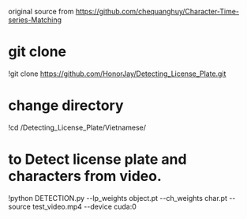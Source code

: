 original source from https://github.com/chequanghuy/Character-Time-series-Matching

# git clone 
!git clone https://github.com/HonorJay/Detecting_License_Plate.git

# change directory
!cd /Detecting_License_Plate/Vietnamese/

# to Detect license plate and characters from video.
!python DETECTION.py --lp_weights object.pt --ch_weights char.pt --source test_video.mp4 --device cuda:0

